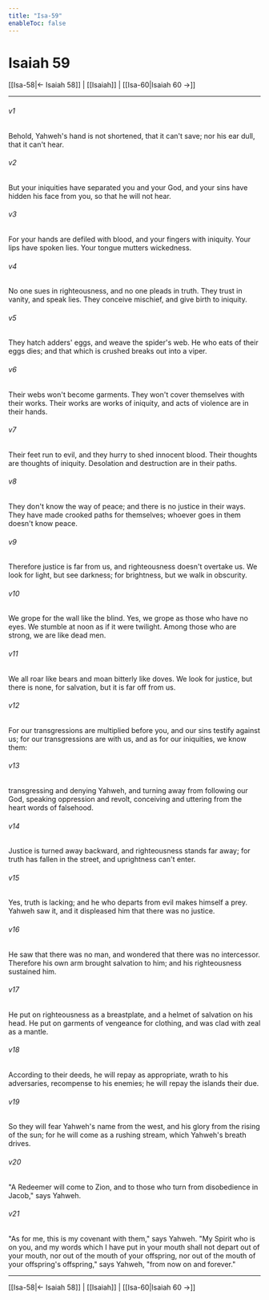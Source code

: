 ```yaml
---
title: "Isa-59"
enableToc: false
---
```

# Isaiah 59

[[Isa-58|← Isaiah 58]] | [[Isaiah]] | [[Isa-60|Isaiah 60 →]]
***



###### v1 
Behold, Yahweh's hand is not shortened, that it can't save; nor his ear dull, that it can't hear. 

###### v2 
But your iniquities have separated you and your God, and your sins have hidden his face from you, so that he will not hear. 

###### v3 
For your hands are defiled with blood, and your fingers with iniquity. Your lips have spoken lies. Your tongue mutters wickedness. 

###### v4 
No one sues in righteousness, and no one pleads in truth. They trust in vanity, and speak lies. They conceive mischief, and give birth to iniquity. 

###### v5 
They hatch adders' eggs, and weave the spider's web. He who eats of their eggs dies; and that which is crushed breaks out into a viper. 

###### v6 
Their webs won't become garments. They won't cover themselves with their works. Their works are works of iniquity, and acts of violence are in their hands. 

###### v7 
Their feet run to evil, and they hurry to shed innocent blood. Their thoughts are thoughts of iniquity. Desolation and destruction are in their paths. 

###### v8 
They don't know the way of peace; and there is no justice in their ways. They have made crooked paths for themselves; whoever goes in them doesn't know peace. 

###### v9 
Therefore justice is far from us, and righteousness doesn't overtake us. We look for light, but see darkness; for brightness, but we walk in obscurity. 

###### v10 
We grope for the wall like the blind. Yes, we grope as those who have no eyes. We stumble at noon as if it were twilight. Among those who are strong, we are like dead men. 

###### v11 
We all roar like bears and moan bitterly like doves. We look for justice, but there is none, for salvation, but it is far off from us. 

###### v12 
For our transgressions are multiplied before you, and our sins testify against us; for our transgressions are with us, and as for our iniquities, we know them: 

###### v13 
transgressing and denying Yahweh, and turning away from following our God, speaking oppression and revolt, conceiving and uttering from the heart words of falsehood. 

###### v14 
Justice is turned away backward, and righteousness stands far away; for truth has fallen in the street, and uprightness can't enter. 

###### v15 
Yes, truth is lacking; and he who departs from evil makes himself a prey. Yahweh saw it, and it displeased him that there was no justice. 

###### v16 
He saw that there was no man, and wondered that there was no intercessor. Therefore his own arm brought salvation to him; and his righteousness sustained him. 

###### v17 
He put on righteousness as a breastplate, and a helmet of salvation on his head. He put on garments of vengeance for clothing, and was clad with zeal as a mantle. 

###### v18 
According to their deeds, he will repay as appropriate, wrath to his adversaries, recompense to his enemies; he will repay the islands their due. 

###### v19 
So they will fear Yahweh's name from the west, and his glory from the rising of the sun; for he will come as a rushing stream, which Yahweh's breath drives. 

###### v20 
"A Redeemer will come to Zion, and to those who turn from disobedience in Jacob," says Yahweh. 

###### v21 
"As for me, this is my covenant with them," says Yahweh. "My Spirit who is on you, and my words which I have put in your mouth shall not depart out of your mouth, nor out of the mouth of your offspring, nor out of the mouth of your offspring's offspring," says Yahweh, "from now on and forever."

***
[[Isa-58|← Isaiah 58]] | [[Isaiah]] | [[Isa-60|Isaiah 60 →]]
